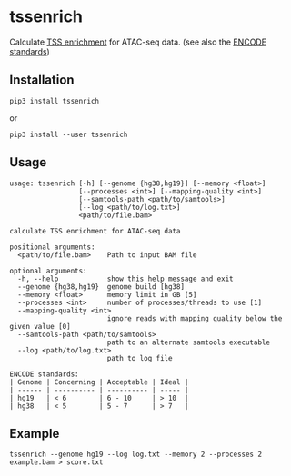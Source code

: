 # tssenrich

Calculate [TSS enrichment](https://www.encodeproject.org/data-standards/terms/#enrichment) for ATAC-seq data. (see also the [ENCODE standards](https://www.encodeproject.org/atac-seq/))

## Installation
```
pip3 install tssenrich
```
or
```
pip3 install --user tssenrich
```

## Usage
```
usage: tssenrich [-h] [--genome {hg38,hg19}] [--memory <float>]
                 [--processes <int>] [--mapping-quality <int>]
                 [--samtools-path <path/to/samtools>]
                 [--log <path/to/log.txt>]
                 <path/to/file.bam>

calculate TSS enrichment for ATAC-seq data

positional arguments:
  <path/to/file.bam>    Path to input BAM file

optional arguments:
  -h, --help            show this help message and exit
  --genome {hg38,hg19}  genome build [hg38]
  --memory <float>      memory limit in GB [5]
  --processes <int>     number of processes/threads to use [1]
  --mapping-quality <int>
                        ignore reads with mapping quality below the given value [0]
  --samtools-path <path/to/samtools>
                        path to an alternate samtools executable
  --log <path/to/log.txt>
                        path to log file

ENCODE standards:
| Genome | Concerning | Acceptable | Ideal |
| ------ | ---------- | ---------- | ----- |
| hg19   | < 6        | 6 - 10     | > 10  |
| hg38   | < 5        | 5 - 7      | > 7   |
```

## Example
```
tssenrich --genome hg19 --log log.txt --memory 2 --processes 2 example.bam > score.txt
```
